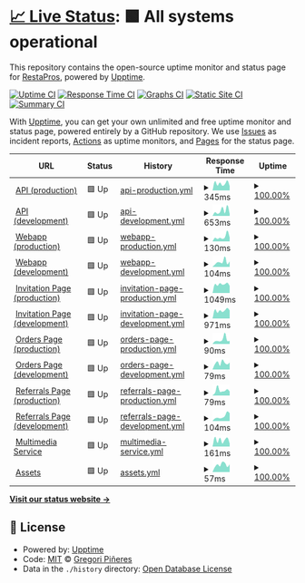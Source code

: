 # [📈 Live Status](https://gregorip02.github.io/upptime): <!--live status--> **🟩 All systems operational**

This repository contains the open-source uptime monitor and status page for [RestaPros](https://lowurl.me/restapros-android), powered by [Upptime](https://github.com/upptime/upptime).

[![Uptime CI](https://github.com/gregorip02/upptime/workflows/Uptime%20CI/badge.svg)](https://github.com/gregorip02/upptime/actions?query=workflow%3A%22Uptime+CI%22)
[![Response Time CI](https://github.com/gregorip02/upptime/workflows/Response%20Time%20CI/badge.svg)](https://github.com/gregorip02/upptime/actions?query=workflow%3A%22Response+Time+CI%22)
[![Graphs CI](https://github.com/gregorip02/upptime/workflows/Graphs%20CI/badge.svg)](https://github.com/gregorip02/upptime/actions?query=workflow%3A%22Graphs+CI%22)
[![Static Site CI](https://github.com/gregorip02/upptime/workflows/Static%20Site%20CI/badge.svg)](https://github.com/gregorip02/upptime/actions?query=workflow%3A%22Static+Site+CI%22)
[![Summary CI](https://github.com/gregorip02/upptime/workflows/Summary%20CI/badge.svg)](https://github.com/gregorip02/upptime/actions?query=workflow%3A%22Summary+CI%22)

With [Upptime](https://upptime.js.org), you can get your own unlimited and free uptime monitor and status page, powered entirely by a GitHub repository. We use [Issues](https://github.com/gregorip02/upptime/issues) as incident reports, [Actions](https://github.com/gregorip02/upptime/actions) as uptime monitors, and [Pages](https://gregorip02.github.io/upptime) for the status page.

<!--start: status pages-->
<!-- This summary is generated by Upptime (https://github.com/upptime/upptime) -->
<!-- Do not edit this manually, your changes will be overwritten -->
<!-- prettier-ignore -->
| URL | Status | History | Response Time | Uptime |
| --- | ------ | ------- | ------------- | ------ |
| <img alt="" src="https://icons.duckduckgo.com/ip3/v2.restapros.com.ico" height="13"> [API (production)](https://v2.restapros.com) | 🟩 Up | [api-production.yml](https://github.com/gregorip02/upptime/commits/HEAD/history/api-production.yml) | <details><summary><img alt="Response time graph" src="./graphs/api-production/response-time-week.png" height="20"> 345ms</summary><br><a href="https://gregorip02.github.io/upptime/history/api-production"><img alt="Response time 392" src="https://img.shields.io/endpoint?url=https%3A%2F%2Fraw.githubusercontent.com%2Fgregorip02%2Fupptime%2FHEAD%2Fapi%2Fapi-production%2Fresponse-time.json"></a><br><a href="https://gregorip02.github.io/upptime/history/api-production"><img alt="24-hour response time 218" src="https://img.shields.io/endpoint?url=https%3A%2F%2Fraw.githubusercontent.com%2Fgregorip02%2Fupptime%2FHEAD%2Fapi%2Fapi-production%2Fresponse-time-day.json"></a><br><a href="https://gregorip02.github.io/upptime/history/api-production"><img alt="7-day response time 345" src="https://img.shields.io/endpoint?url=https%3A%2F%2Fraw.githubusercontent.com%2Fgregorip02%2Fupptime%2FHEAD%2Fapi%2Fapi-production%2Fresponse-time-week.json"></a><br><a href="https://gregorip02.github.io/upptime/history/api-production"><img alt="30-day response time 430" src="https://img.shields.io/endpoint?url=https%3A%2F%2Fraw.githubusercontent.com%2Fgregorip02%2Fupptime%2FHEAD%2Fapi%2Fapi-production%2Fresponse-time-month.json"></a><br><a href="https://gregorip02.github.io/upptime/history/api-production"><img alt="1-year response time 392" src="https://img.shields.io/endpoint?url=https%3A%2F%2Fraw.githubusercontent.com%2Fgregorip02%2Fupptime%2FHEAD%2Fapi%2Fapi-production%2Fresponse-time-year.json"></a></details> | <details><summary><a href="https://gregorip02.github.io/upptime/history/api-production">100.00%</a></summary><a href="https://gregorip02.github.io/upptime/history/api-production"><img alt="All-time uptime 100.00%" src="https://img.shields.io/endpoint?url=https%3A%2F%2Fraw.githubusercontent.com%2Fgregorip02%2Fupptime%2FHEAD%2Fapi%2Fapi-production%2Fuptime.json"></a><br><a href="https://gregorip02.github.io/upptime/history/api-production"><img alt="24-hour uptime 100.00%" src="https://img.shields.io/endpoint?url=https%3A%2F%2Fraw.githubusercontent.com%2Fgregorip02%2Fupptime%2FHEAD%2Fapi%2Fapi-production%2Fuptime-day.json"></a><br><a href="https://gregorip02.github.io/upptime/history/api-production"><img alt="7-day uptime 100.00%" src="https://img.shields.io/endpoint?url=https%3A%2F%2Fraw.githubusercontent.com%2Fgregorip02%2Fupptime%2FHEAD%2Fapi%2Fapi-production%2Fuptime-week.json"></a><br><a href="https://gregorip02.github.io/upptime/history/api-production"><img alt="30-day uptime 100.00%" src="https://img.shields.io/endpoint?url=https%3A%2F%2Fraw.githubusercontent.com%2Fgregorip02%2Fupptime%2FHEAD%2Fapi%2Fapi-production%2Fuptime-month.json"></a><br><a href="https://gregorip02.github.io/upptime/history/api-production"><img alt="1-year uptime 100.00%" src="https://img.shields.io/endpoint?url=https%3A%2F%2Fraw.githubusercontent.com%2Fgregorip02%2Fupptime%2FHEAD%2Fapi%2Fapi-production%2Fuptime-year.json"></a></details>
| <img alt="" src="https://icons.duckduckgo.com/ip3/v2-dev.restapros.com.ico" height="13"> [API (development)](https://v2-dev.restapros.com) | 🟩 Up | [api-development.yml](https://github.com/gregorip02/upptime/commits/HEAD/history/api-development.yml) | <details><summary><img alt="Response time graph" src="./graphs/api-development/response-time-week.png" height="20"> 653ms</summary><br><a href="https://gregorip02.github.io/upptime/history/api-development"><img alt="Response time 554" src="https://img.shields.io/endpoint?url=https%3A%2F%2Fraw.githubusercontent.com%2Fgregorip02%2Fupptime%2FHEAD%2Fapi%2Fapi-development%2Fresponse-time.json"></a><br><a href="https://gregorip02.github.io/upptime/history/api-development"><img alt="24-hour response time 233" src="https://img.shields.io/endpoint?url=https%3A%2F%2Fraw.githubusercontent.com%2Fgregorip02%2Fupptime%2FHEAD%2Fapi%2Fapi-development%2Fresponse-time-day.json"></a><br><a href="https://gregorip02.github.io/upptime/history/api-development"><img alt="7-day response time 653" src="https://img.shields.io/endpoint?url=https%3A%2F%2Fraw.githubusercontent.com%2Fgregorip02%2Fupptime%2FHEAD%2Fapi%2Fapi-development%2Fresponse-time-week.json"></a><br><a href="https://gregorip02.github.io/upptime/history/api-development"><img alt="30-day response time 625" src="https://img.shields.io/endpoint?url=https%3A%2F%2Fraw.githubusercontent.com%2Fgregorip02%2Fupptime%2FHEAD%2Fapi%2Fapi-development%2Fresponse-time-month.json"></a><br><a href="https://gregorip02.github.io/upptime/history/api-development"><img alt="1-year response time 554" src="https://img.shields.io/endpoint?url=https%3A%2F%2Fraw.githubusercontent.com%2Fgregorip02%2Fupptime%2FHEAD%2Fapi%2Fapi-development%2Fresponse-time-year.json"></a></details> | <details><summary><a href="https://gregorip02.github.io/upptime/history/api-development">100.00%</a></summary><a href="https://gregorip02.github.io/upptime/history/api-development"><img alt="All-time uptime 100.00%" src="https://img.shields.io/endpoint?url=https%3A%2F%2Fraw.githubusercontent.com%2Fgregorip02%2Fupptime%2FHEAD%2Fapi%2Fapi-development%2Fuptime.json"></a><br><a href="https://gregorip02.github.io/upptime/history/api-development"><img alt="24-hour uptime 100.00%" src="https://img.shields.io/endpoint?url=https%3A%2F%2Fraw.githubusercontent.com%2Fgregorip02%2Fupptime%2FHEAD%2Fapi%2Fapi-development%2Fuptime-day.json"></a><br><a href="https://gregorip02.github.io/upptime/history/api-development"><img alt="7-day uptime 100.00%" src="https://img.shields.io/endpoint?url=https%3A%2F%2Fraw.githubusercontent.com%2Fgregorip02%2Fupptime%2FHEAD%2Fapi%2Fapi-development%2Fuptime-week.json"></a><br><a href="https://gregorip02.github.io/upptime/history/api-development"><img alt="30-day uptime 100.00%" src="https://img.shields.io/endpoint?url=https%3A%2F%2Fraw.githubusercontent.com%2Fgregorip02%2Fupptime%2FHEAD%2Fapi%2Fapi-development%2Fuptime-month.json"></a><br><a href="https://gregorip02.github.io/upptime/history/api-development"><img alt="1-year uptime 100.00%" src="https://img.shields.io/endpoint?url=https%3A%2F%2Fraw.githubusercontent.com%2Fgregorip02%2Fupptime%2FHEAD%2Fapi%2Fapi-development%2Fuptime-year.json"></a></details>
| <img alt="" src="https://icons.duckduckgo.com/ip3/web.restapros.com.ico" height="13"> [Webapp (production)](https://web.restapros.com) | 🟩 Up | [webapp-production.yml](https://github.com/gregorip02/upptime/commits/HEAD/history/webapp-production.yml) | <details><summary><img alt="Response time graph" src="./graphs/webapp-production/response-time-week.png" height="20"> 130ms</summary><br><a href="https://gregorip02.github.io/upptime/history/webapp-production"><img alt="Response time 266" src="https://img.shields.io/endpoint?url=https%3A%2F%2Fraw.githubusercontent.com%2Fgregorip02%2Fupptime%2FHEAD%2Fapi%2Fwebapp-production%2Fresponse-time.json"></a><br><a href="https://gregorip02.github.io/upptime/history/webapp-production"><img alt="24-hour response time 111" src="https://img.shields.io/endpoint?url=https%3A%2F%2Fraw.githubusercontent.com%2Fgregorip02%2Fupptime%2FHEAD%2Fapi%2Fwebapp-production%2Fresponse-time-day.json"></a><br><a href="https://gregorip02.github.io/upptime/history/webapp-production"><img alt="7-day response time 130" src="https://img.shields.io/endpoint?url=https%3A%2F%2Fraw.githubusercontent.com%2Fgregorip02%2Fupptime%2FHEAD%2Fapi%2Fwebapp-production%2Fresponse-time-week.json"></a><br><a href="https://gregorip02.github.io/upptime/history/webapp-production"><img alt="30-day response time 248" src="https://img.shields.io/endpoint?url=https%3A%2F%2Fraw.githubusercontent.com%2Fgregorip02%2Fupptime%2FHEAD%2Fapi%2Fwebapp-production%2Fresponse-time-month.json"></a><br><a href="https://gregorip02.github.io/upptime/history/webapp-production"><img alt="1-year response time 266" src="https://img.shields.io/endpoint?url=https%3A%2F%2Fraw.githubusercontent.com%2Fgregorip02%2Fupptime%2FHEAD%2Fapi%2Fwebapp-production%2Fresponse-time-year.json"></a></details> | <details><summary><a href="https://gregorip02.github.io/upptime/history/webapp-production">100.00%</a></summary><a href="https://gregorip02.github.io/upptime/history/webapp-production"><img alt="All-time uptime 100.00%" src="https://img.shields.io/endpoint?url=https%3A%2F%2Fraw.githubusercontent.com%2Fgregorip02%2Fupptime%2FHEAD%2Fapi%2Fwebapp-production%2Fuptime.json"></a><br><a href="https://gregorip02.github.io/upptime/history/webapp-production"><img alt="24-hour uptime 100.00%" src="https://img.shields.io/endpoint?url=https%3A%2F%2Fraw.githubusercontent.com%2Fgregorip02%2Fupptime%2FHEAD%2Fapi%2Fwebapp-production%2Fuptime-day.json"></a><br><a href="https://gregorip02.github.io/upptime/history/webapp-production"><img alt="7-day uptime 100.00%" src="https://img.shields.io/endpoint?url=https%3A%2F%2Fraw.githubusercontent.com%2Fgregorip02%2Fupptime%2FHEAD%2Fapi%2Fwebapp-production%2Fuptime-week.json"></a><br><a href="https://gregorip02.github.io/upptime/history/webapp-production"><img alt="30-day uptime 100.00%" src="https://img.shields.io/endpoint?url=https%3A%2F%2Fraw.githubusercontent.com%2Fgregorip02%2Fupptime%2FHEAD%2Fapi%2Fwebapp-production%2Fuptime-month.json"></a><br><a href="https://gregorip02.github.io/upptime/history/webapp-production"><img alt="1-year uptime 100.00%" src="https://img.shields.io/endpoint?url=https%3A%2F%2Fraw.githubusercontent.com%2Fgregorip02%2Fupptime%2FHEAD%2Fapi%2Fwebapp-production%2Fuptime-year.json"></a></details>
| <img alt="" src="https://icons.duckduckgo.com/ip3/web-dev.restapros.com.ico" height="13"> [Webapp (development)](https://web-dev.restapros.com) | 🟩 Up | [webapp-development.yml](https://github.com/gregorip02/upptime/commits/HEAD/history/webapp-development.yml) | <details><summary><img alt="Response time graph" src="./graphs/webapp-development/response-time-week.png" height="20"> 104ms</summary><br><a href="https://gregorip02.github.io/upptime/history/webapp-development"><img alt="Response time 207" src="https://img.shields.io/endpoint?url=https%3A%2F%2Fraw.githubusercontent.com%2Fgregorip02%2Fupptime%2FHEAD%2Fapi%2Fwebapp-development%2Fresponse-time.json"></a><br><a href="https://gregorip02.github.io/upptime/history/webapp-development"><img alt="24-hour response time 114" src="https://img.shields.io/endpoint?url=https%3A%2F%2Fraw.githubusercontent.com%2Fgregorip02%2Fupptime%2FHEAD%2Fapi%2Fwebapp-development%2Fresponse-time-day.json"></a><br><a href="https://gregorip02.github.io/upptime/history/webapp-development"><img alt="7-day response time 104" src="https://img.shields.io/endpoint?url=https%3A%2F%2Fraw.githubusercontent.com%2Fgregorip02%2Fupptime%2FHEAD%2Fapi%2Fwebapp-development%2Fresponse-time-week.json"></a><br><a href="https://gregorip02.github.io/upptime/history/webapp-development"><img alt="30-day response time 242" src="https://img.shields.io/endpoint?url=https%3A%2F%2Fraw.githubusercontent.com%2Fgregorip02%2Fupptime%2FHEAD%2Fapi%2Fwebapp-development%2Fresponse-time-month.json"></a><br><a href="https://gregorip02.github.io/upptime/history/webapp-development"><img alt="1-year response time 207" src="https://img.shields.io/endpoint?url=https%3A%2F%2Fraw.githubusercontent.com%2Fgregorip02%2Fupptime%2FHEAD%2Fapi%2Fwebapp-development%2Fresponse-time-year.json"></a></details> | <details><summary><a href="https://gregorip02.github.io/upptime/history/webapp-development">100.00%</a></summary><a href="https://gregorip02.github.io/upptime/history/webapp-development"><img alt="All-time uptime 100.00%" src="https://img.shields.io/endpoint?url=https%3A%2F%2Fraw.githubusercontent.com%2Fgregorip02%2Fupptime%2FHEAD%2Fapi%2Fwebapp-development%2Fuptime.json"></a><br><a href="https://gregorip02.github.io/upptime/history/webapp-development"><img alt="24-hour uptime 100.00%" src="https://img.shields.io/endpoint?url=https%3A%2F%2Fraw.githubusercontent.com%2Fgregorip02%2Fupptime%2FHEAD%2Fapi%2Fwebapp-development%2Fuptime-day.json"></a><br><a href="https://gregorip02.github.io/upptime/history/webapp-development"><img alt="7-day uptime 100.00%" src="https://img.shields.io/endpoint?url=https%3A%2F%2Fraw.githubusercontent.com%2Fgregorip02%2Fupptime%2FHEAD%2Fapi%2Fwebapp-development%2Fuptime-week.json"></a><br><a href="https://gregorip02.github.io/upptime/history/webapp-development"><img alt="30-day uptime 100.00%" src="https://img.shields.io/endpoint?url=https%3A%2F%2Fraw.githubusercontent.com%2Fgregorip02%2Fupptime%2FHEAD%2Fapi%2Fwebapp-development%2Fuptime-month.json"></a><br><a href="https://gregorip02.github.io/upptime/history/webapp-development"><img alt="1-year uptime 100.00%" src="https://img.shields.io/endpoint?url=https%3A%2F%2Fraw.githubusercontent.com%2Fgregorip02%2Fupptime%2FHEAD%2Fapi%2Fwebapp-development%2Fuptime-year.json"></a></details>
| <img alt="" src="https://icons.duckduckgo.com/ip3/invite.restapros.com.ico" height="13"> [Invitation Page (production)](https://invite.restapros.com) | 🟩 Up | [invitation-page-production.yml](https://github.com/gregorip02/upptime/commits/HEAD/history/invitation-page-production.yml) | <details><summary><img alt="Response time graph" src="./graphs/invitation-page-production/response-time-week.png" height="20"> 1049ms</summary><br><a href="https://gregorip02.github.io/upptime/history/invitation-page-production"><img alt="Response time 944" src="https://img.shields.io/endpoint?url=https%3A%2F%2Fraw.githubusercontent.com%2Fgregorip02%2Fupptime%2FHEAD%2Fapi%2Finvitation-page-production%2Fresponse-time.json"></a><br><a href="https://gregorip02.github.io/upptime/history/invitation-page-production"><img alt="24-hour response time 852" src="https://img.shields.io/endpoint?url=https%3A%2F%2Fraw.githubusercontent.com%2Fgregorip02%2Fupptime%2FHEAD%2Fapi%2Finvitation-page-production%2Fresponse-time-day.json"></a><br><a href="https://gregorip02.github.io/upptime/history/invitation-page-production"><img alt="7-day response time 1049" src="https://img.shields.io/endpoint?url=https%3A%2F%2Fraw.githubusercontent.com%2Fgregorip02%2Fupptime%2FHEAD%2Fapi%2Finvitation-page-production%2Fresponse-time-week.json"></a><br><a href="https://gregorip02.github.io/upptime/history/invitation-page-production"><img alt="30-day response time 1041" src="https://img.shields.io/endpoint?url=https%3A%2F%2Fraw.githubusercontent.com%2Fgregorip02%2Fupptime%2FHEAD%2Fapi%2Finvitation-page-production%2Fresponse-time-month.json"></a><br><a href="https://gregorip02.github.io/upptime/history/invitation-page-production"><img alt="1-year response time 944" src="https://img.shields.io/endpoint?url=https%3A%2F%2Fraw.githubusercontent.com%2Fgregorip02%2Fupptime%2FHEAD%2Fapi%2Finvitation-page-production%2Fresponse-time-year.json"></a></details> | <details><summary><a href="https://gregorip02.github.io/upptime/history/invitation-page-production">100.00%</a></summary><a href="https://gregorip02.github.io/upptime/history/invitation-page-production"><img alt="All-time uptime 100.00%" src="https://img.shields.io/endpoint?url=https%3A%2F%2Fraw.githubusercontent.com%2Fgregorip02%2Fupptime%2FHEAD%2Fapi%2Finvitation-page-production%2Fuptime.json"></a><br><a href="https://gregorip02.github.io/upptime/history/invitation-page-production"><img alt="24-hour uptime 100.00%" src="https://img.shields.io/endpoint?url=https%3A%2F%2Fraw.githubusercontent.com%2Fgregorip02%2Fupptime%2FHEAD%2Fapi%2Finvitation-page-production%2Fuptime-day.json"></a><br><a href="https://gregorip02.github.io/upptime/history/invitation-page-production"><img alt="7-day uptime 100.00%" src="https://img.shields.io/endpoint?url=https%3A%2F%2Fraw.githubusercontent.com%2Fgregorip02%2Fupptime%2FHEAD%2Fapi%2Finvitation-page-production%2Fuptime-week.json"></a><br><a href="https://gregorip02.github.io/upptime/history/invitation-page-production"><img alt="30-day uptime 100.00%" src="https://img.shields.io/endpoint?url=https%3A%2F%2Fraw.githubusercontent.com%2Fgregorip02%2Fupptime%2FHEAD%2Fapi%2Finvitation-page-production%2Fuptime-month.json"></a><br><a href="https://gregorip02.github.io/upptime/history/invitation-page-production"><img alt="1-year uptime 100.00%" src="https://img.shields.io/endpoint?url=https%3A%2F%2Fraw.githubusercontent.com%2Fgregorip02%2Fupptime%2FHEAD%2Fapi%2Finvitation-page-production%2Fuptime-year.json"></a></details>
| <img alt="" src="https://icons.duckduckgo.com/ip3/invite-dev.restapros.com.ico" height="13"> [Invitation Page (development)](https://invite-dev.restapros.com) | 🟩 Up | [invitation-page-development.yml](https://github.com/gregorip02/upptime/commits/HEAD/history/invitation-page-development.yml) | <details><summary><img alt="Response time graph" src="./graphs/invitation-page-development/response-time-week.png" height="20"> 971ms</summary><br><a href="https://gregorip02.github.io/upptime/history/invitation-page-development"><img alt="Response time 929" src="https://img.shields.io/endpoint?url=https%3A%2F%2Fraw.githubusercontent.com%2Fgregorip02%2Fupptime%2FHEAD%2Fapi%2Finvitation-page-development%2Fresponse-time.json"></a><br><a href="https://gregorip02.github.io/upptime/history/invitation-page-development"><img alt="24-hour response time 982" src="https://img.shields.io/endpoint?url=https%3A%2F%2Fraw.githubusercontent.com%2Fgregorip02%2Fupptime%2FHEAD%2Fapi%2Finvitation-page-development%2Fresponse-time-day.json"></a><br><a href="https://gregorip02.github.io/upptime/history/invitation-page-development"><img alt="7-day response time 971" src="https://img.shields.io/endpoint?url=https%3A%2F%2Fraw.githubusercontent.com%2Fgregorip02%2Fupptime%2FHEAD%2Fapi%2Finvitation-page-development%2Fresponse-time-week.json"></a><br><a href="https://gregorip02.github.io/upptime/history/invitation-page-development"><img alt="30-day response time 1015" src="https://img.shields.io/endpoint?url=https%3A%2F%2Fraw.githubusercontent.com%2Fgregorip02%2Fupptime%2FHEAD%2Fapi%2Finvitation-page-development%2Fresponse-time-month.json"></a><br><a href="https://gregorip02.github.io/upptime/history/invitation-page-development"><img alt="1-year response time 929" src="https://img.shields.io/endpoint?url=https%3A%2F%2Fraw.githubusercontent.com%2Fgregorip02%2Fupptime%2FHEAD%2Fapi%2Finvitation-page-development%2Fresponse-time-year.json"></a></details> | <details><summary><a href="https://gregorip02.github.io/upptime/history/invitation-page-development">100.00%</a></summary><a href="https://gregorip02.github.io/upptime/history/invitation-page-development"><img alt="All-time uptime 99.90%" src="https://img.shields.io/endpoint?url=https%3A%2F%2Fraw.githubusercontent.com%2Fgregorip02%2Fupptime%2FHEAD%2Fapi%2Finvitation-page-development%2Fuptime.json"></a><br><a href="https://gregorip02.github.io/upptime/history/invitation-page-development"><img alt="24-hour uptime 100.00%" src="https://img.shields.io/endpoint?url=https%3A%2F%2Fraw.githubusercontent.com%2Fgregorip02%2Fupptime%2FHEAD%2Fapi%2Finvitation-page-development%2Fuptime-day.json"></a><br><a href="https://gregorip02.github.io/upptime/history/invitation-page-development"><img alt="7-day uptime 100.00%" src="https://img.shields.io/endpoint?url=https%3A%2F%2Fraw.githubusercontent.com%2Fgregorip02%2Fupptime%2FHEAD%2Fapi%2Finvitation-page-development%2Fuptime-week.json"></a><br><a href="https://gregorip02.github.io/upptime/history/invitation-page-development"><img alt="30-day uptime 100.00%" src="https://img.shields.io/endpoint?url=https%3A%2F%2Fraw.githubusercontent.com%2Fgregorip02%2Fupptime%2FHEAD%2Fapi%2Finvitation-page-development%2Fuptime-month.json"></a><br><a href="https://gregorip02.github.io/upptime/history/invitation-page-development"><img alt="1-year uptime 99.90%" src="https://img.shields.io/endpoint?url=https%3A%2F%2Fraw.githubusercontent.com%2Fgregorip02%2Fupptime%2FHEAD%2Fapi%2Finvitation-page-development%2Fuptime-year.json"></a></details>
| <img alt="" src="https://icons.duckduckgo.com/ip3/orders.restapros.com.ico" height="13"> [Orders Page (production)](https://orders.restapros.com) | 🟩 Up | [orders-page-production.yml](https://github.com/gregorip02/upptime/commits/HEAD/history/orders-page-production.yml) | <details><summary><img alt="Response time graph" src="./graphs/orders-page-production/response-time-week.png" height="20"> 90ms</summary><br><a href="https://gregorip02.github.io/upptime/history/orders-page-production"><img alt="Response time 202" src="https://img.shields.io/endpoint?url=https%3A%2F%2Fraw.githubusercontent.com%2Fgregorip02%2Fupptime%2FHEAD%2Fapi%2Forders-page-production%2Fresponse-time.json"></a><br><a href="https://gregorip02.github.io/upptime/history/orders-page-production"><img alt="24-hour response time 65" src="https://img.shields.io/endpoint?url=https%3A%2F%2Fraw.githubusercontent.com%2Fgregorip02%2Fupptime%2FHEAD%2Fapi%2Forders-page-production%2Fresponse-time-day.json"></a><br><a href="https://gregorip02.github.io/upptime/history/orders-page-production"><img alt="7-day response time 90" src="https://img.shields.io/endpoint?url=https%3A%2F%2Fraw.githubusercontent.com%2Fgregorip02%2Fupptime%2FHEAD%2Fapi%2Forders-page-production%2Fresponse-time-week.json"></a><br><a href="https://gregorip02.github.io/upptime/history/orders-page-production"><img alt="30-day response time 222" src="https://img.shields.io/endpoint?url=https%3A%2F%2Fraw.githubusercontent.com%2Fgregorip02%2Fupptime%2FHEAD%2Fapi%2Forders-page-production%2Fresponse-time-month.json"></a><br><a href="https://gregorip02.github.io/upptime/history/orders-page-production"><img alt="1-year response time 202" src="https://img.shields.io/endpoint?url=https%3A%2F%2Fraw.githubusercontent.com%2Fgregorip02%2Fupptime%2FHEAD%2Fapi%2Forders-page-production%2Fresponse-time-year.json"></a></details> | <details><summary><a href="https://gregorip02.github.io/upptime/history/orders-page-production">100.00%</a></summary><a href="https://gregorip02.github.io/upptime/history/orders-page-production"><img alt="All-time uptime 100.00%" src="https://img.shields.io/endpoint?url=https%3A%2F%2Fraw.githubusercontent.com%2Fgregorip02%2Fupptime%2FHEAD%2Fapi%2Forders-page-production%2Fuptime.json"></a><br><a href="https://gregorip02.github.io/upptime/history/orders-page-production"><img alt="24-hour uptime 100.00%" src="https://img.shields.io/endpoint?url=https%3A%2F%2Fraw.githubusercontent.com%2Fgregorip02%2Fupptime%2FHEAD%2Fapi%2Forders-page-production%2Fuptime-day.json"></a><br><a href="https://gregorip02.github.io/upptime/history/orders-page-production"><img alt="7-day uptime 100.00%" src="https://img.shields.io/endpoint?url=https%3A%2F%2Fraw.githubusercontent.com%2Fgregorip02%2Fupptime%2FHEAD%2Fapi%2Forders-page-production%2Fuptime-week.json"></a><br><a href="https://gregorip02.github.io/upptime/history/orders-page-production"><img alt="30-day uptime 100.00%" src="https://img.shields.io/endpoint?url=https%3A%2F%2Fraw.githubusercontent.com%2Fgregorip02%2Fupptime%2FHEAD%2Fapi%2Forders-page-production%2Fuptime-month.json"></a><br><a href="https://gregorip02.github.io/upptime/history/orders-page-production"><img alt="1-year uptime 100.00%" src="https://img.shields.io/endpoint?url=https%3A%2F%2Fraw.githubusercontent.com%2Fgregorip02%2Fupptime%2FHEAD%2Fapi%2Forders-page-production%2Fuptime-year.json"></a></details>
| <img alt="" src="https://icons.duckduckgo.com/ip3/orders-dev.restapros.com.ico" height="13"> [Orders Page (development)](https://orders-dev.restapros.com) | 🟩 Up | [orders-page-development.yml](https://github.com/gregorip02/upptime/commits/HEAD/history/orders-page-development.yml) | <details><summary><img alt="Response time graph" src="./graphs/orders-page-development/response-time-week.png" height="20"> 79ms</summary><br><a href="https://gregorip02.github.io/upptime/history/orders-page-development"><img alt="Response time 209" src="https://img.shields.io/endpoint?url=https%3A%2F%2Fraw.githubusercontent.com%2Fgregorip02%2Fupptime%2FHEAD%2Fapi%2Forders-page-development%2Fresponse-time.json"></a><br><a href="https://gregorip02.github.io/upptime/history/orders-page-development"><img alt="24-hour response time 84" src="https://img.shields.io/endpoint?url=https%3A%2F%2Fraw.githubusercontent.com%2Fgregorip02%2Fupptime%2FHEAD%2Fapi%2Forders-page-development%2Fresponse-time-day.json"></a><br><a href="https://gregorip02.github.io/upptime/history/orders-page-development"><img alt="7-day response time 79" src="https://img.shields.io/endpoint?url=https%3A%2F%2Fraw.githubusercontent.com%2Fgregorip02%2Fupptime%2FHEAD%2Fapi%2Forders-page-development%2Fresponse-time-week.json"></a><br><a href="https://gregorip02.github.io/upptime/history/orders-page-development"><img alt="30-day response time 223" src="https://img.shields.io/endpoint?url=https%3A%2F%2Fraw.githubusercontent.com%2Fgregorip02%2Fupptime%2FHEAD%2Fapi%2Forders-page-development%2Fresponse-time-month.json"></a><br><a href="https://gregorip02.github.io/upptime/history/orders-page-development"><img alt="1-year response time 209" src="https://img.shields.io/endpoint?url=https%3A%2F%2Fraw.githubusercontent.com%2Fgregorip02%2Fupptime%2FHEAD%2Fapi%2Forders-page-development%2Fresponse-time-year.json"></a></details> | <details><summary><a href="https://gregorip02.github.io/upptime/history/orders-page-development">100.00%</a></summary><a href="https://gregorip02.github.io/upptime/history/orders-page-development"><img alt="All-time uptime 100.00%" src="https://img.shields.io/endpoint?url=https%3A%2F%2Fraw.githubusercontent.com%2Fgregorip02%2Fupptime%2FHEAD%2Fapi%2Forders-page-development%2Fuptime.json"></a><br><a href="https://gregorip02.github.io/upptime/history/orders-page-development"><img alt="24-hour uptime 100.00%" src="https://img.shields.io/endpoint?url=https%3A%2F%2Fraw.githubusercontent.com%2Fgregorip02%2Fupptime%2FHEAD%2Fapi%2Forders-page-development%2Fuptime-day.json"></a><br><a href="https://gregorip02.github.io/upptime/history/orders-page-development"><img alt="7-day uptime 100.00%" src="https://img.shields.io/endpoint?url=https%3A%2F%2Fraw.githubusercontent.com%2Fgregorip02%2Fupptime%2FHEAD%2Fapi%2Forders-page-development%2Fuptime-week.json"></a><br><a href="https://gregorip02.github.io/upptime/history/orders-page-development"><img alt="30-day uptime 100.00%" src="https://img.shields.io/endpoint?url=https%3A%2F%2Fraw.githubusercontent.com%2Fgregorip02%2Fupptime%2FHEAD%2Fapi%2Forders-page-development%2Fuptime-month.json"></a><br><a href="https://gregorip02.github.io/upptime/history/orders-page-development"><img alt="1-year uptime 100.00%" src="https://img.shields.io/endpoint?url=https%3A%2F%2Fraw.githubusercontent.com%2Fgregorip02%2Fupptime%2FHEAD%2Fapi%2Forders-page-development%2Fuptime-year.json"></a></details>
| <img alt="" src="https://icons.duckduckgo.com/ip3/referrals.restapros.com.ico" height="13"> [Referrals Page (production)](https://referrals.restapros.com) | 🟩 Up | [referrals-page-production.yml](https://github.com/gregorip02/upptime/commits/HEAD/history/referrals-page-production.yml) | <details><summary><img alt="Response time graph" src="./graphs/referrals-page-production/response-time-week.png" height="20"> 79ms</summary><br><a href="https://gregorip02.github.io/upptime/history/referrals-page-production"><img alt="Response time 188" src="https://img.shields.io/endpoint?url=https%3A%2F%2Fraw.githubusercontent.com%2Fgregorip02%2Fupptime%2FHEAD%2Fapi%2Freferrals-page-production%2Fresponse-time.json"></a><br><a href="https://gregorip02.github.io/upptime/history/referrals-page-production"><img alt="24-hour response time 63" src="https://img.shields.io/endpoint?url=https%3A%2F%2Fraw.githubusercontent.com%2Fgregorip02%2Fupptime%2FHEAD%2Fapi%2Freferrals-page-production%2Fresponse-time-day.json"></a><br><a href="https://gregorip02.github.io/upptime/history/referrals-page-production"><img alt="7-day response time 79" src="https://img.shields.io/endpoint?url=https%3A%2F%2Fraw.githubusercontent.com%2Fgregorip02%2Fupptime%2FHEAD%2Fapi%2Freferrals-page-production%2Fresponse-time-week.json"></a><br><a href="https://gregorip02.github.io/upptime/history/referrals-page-production"><img alt="30-day response time 204" src="https://img.shields.io/endpoint?url=https%3A%2F%2Fraw.githubusercontent.com%2Fgregorip02%2Fupptime%2FHEAD%2Fapi%2Freferrals-page-production%2Fresponse-time-month.json"></a><br><a href="https://gregorip02.github.io/upptime/history/referrals-page-production"><img alt="1-year response time 188" src="https://img.shields.io/endpoint?url=https%3A%2F%2Fraw.githubusercontent.com%2Fgregorip02%2Fupptime%2FHEAD%2Fapi%2Freferrals-page-production%2Fresponse-time-year.json"></a></details> | <details><summary><a href="https://gregorip02.github.io/upptime/history/referrals-page-production">100.00%</a></summary><a href="https://gregorip02.github.io/upptime/history/referrals-page-production"><img alt="All-time uptime 100.00%" src="https://img.shields.io/endpoint?url=https%3A%2F%2Fraw.githubusercontent.com%2Fgregorip02%2Fupptime%2FHEAD%2Fapi%2Freferrals-page-production%2Fuptime.json"></a><br><a href="https://gregorip02.github.io/upptime/history/referrals-page-production"><img alt="24-hour uptime 100.00%" src="https://img.shields.io/endpoint?url=https%3A%2F%2Fraw.githubusercontent.com%2Fgregorip02%2Fupptime%2FHEAD%2Fapi%2Freferrals-page-production%2Fuptime-day.json"></a><br><a href="https://gregorip02.github.io/upptime/history/referrals-page-production"><img alt="7-day uptime 100.00%" src="https://img.shields.io/endpoint?url=https%3A%2F%2Fraw.githubusercontent.com%2Fgregorip02%2Fupptime%2FHEAD%2Fapi%2Freferrals-page-production%2Fuptime-week.json"></a><br><a href="https://gregorip02.github.io/upptime/history/referrals-page-production"><img alt="30-day uptime 100.00%" src="https://img.shields.io/endpoint?url=https%3A%2F%2Fraw.githubusercontent.com%2Fgregorip02%2Fupptime%2FHEAD%2Fapi%2Freferrals-page-production%2Fuptime-month.json"></a><br><a href="https://gregorip02.github.io/upptime/history/referrals-page-production"><img alt="1-year uptime 100.00%" src="https://img.shields.io/endpoint?url=https%3A%2F%2Fraw.githubusercontent.com%2Fgregorip02%2Fupptime%2FHEAD%2Fapi%2Freferrals-page-production%2Fuptime-year.json"></a></details>
| <img alt="" src="https://icons.duckduckgo.com/ip3/referrals-dev.restapros.com.ico" height="13"> [Referrals Page (development)](https://referrals-dev.restapros.com) | 🟩 Up | [referrals-page-development.yml](https://github.com/gregorip02/upptime/commits/HEAD/history/referrals-page-development.yml) | <details><summary><img alt="Response time graph" src="./graphs/referrals-page-development/response-time-week.png" height="20"> 104ms</summary><br><a href="https://gregorip02.github.io/upptime/history/referrals-page-development"><img alt="Response time 262" src="https://img.shields.io/endpoint?url=https%3A%2F%2Fraw.githubusercontent.com%2Fgregorip02%2Fupptime%2FHEAD%2Fapi%2Freferrals-page-development%2Fresponse-time.json"></a><br><a href="https://gregorip02.github.io/upptime/history/referrals-page-development"><img alt="24-hour response time 172" src="https://img.shields.io/endpoint?url=https%3A%2F%2Fraw.githubusercontent.com%2Fgregorip02%2Fupptime%2FHEAD%2Fapi%2Freferrals-page-development%2Fresponse-time-day.json"></a><br><a href="https://gregorip02.github.io/upptime/history/referrals-page-development"><img alt="7-day response time 104" src="https://img.shields.io/endpoint?url=https%3A%2F%2Fraw.githubusercontent.com%2Fgregorip02%2Fupptime%2FHEAD%2Fapi%2Freferrals-page-development%2Fresponse-time-week.json"></a><br><a href="https://gregorip02.github.io/upptime/history/referrals-page-development"><img alt="30-day response time 255" src="https://img.shields.io/endpoint?url=https%3A%2F%2Fraw.githubusercontent.com%2Fgregorip02%2Fupptime%2FHEAD%2Fapi%2Freferrals-page-development%2Fresponse-time-month.json"></a><br><a href="https://gregorip02.github.io/upptime/history/referrals-page-development"><img alt="1-year response time 262" src="https://img.shields.io/endpoint?url=https%3A%2F%2Fraw.githubusercontent.com%2Fgregorip02%2Fupptime%2FHEAD%2Fapi%2Freferrals-page-development%2Fresponse-time-year.json"></a></details> | <details><summary><a href="https://gregorip02.github.io/upptime/history/referrals-page-development">100.00%</a></summary><a href="https://gregorip02.github.io/upptime/history/referrals-page-development"><img alt="All-time uptime 99.82%" src="https://img.shields.io/endpoint?url=https%3A%2F%2Fraw.githubusercontent.com%2Fgregorip02%2Fupptime%2FHEAD%2Fapi%2Freferrals-page-development%2Fuptime.json"></a><br><a href="https://gregorip02.github.io/upptime/history/referrals-page-development"><img alt="24-hour uptime 100.00%" src="https://img.shields.io/endpoint?url=https%3A%2F%2Fraw.githubusercontent.com%2Fgregorip02%2Fupptime%2FHEAD%2Fapi%2Freferrals-page-development%2Fuptime-day.json"></a><br><a href="https://gregorip02.github.io/upptime/history/referrals-page-development"><img alt="7-day uptime 100.00%" src="https://img.shields.io/endpoint?url=https%3A%2F%2Fraw.githubusercontent.com%2Fgregorip02%2Fupptime%2FHEAD%2Fapi%2Freferrals-page-development%2Fuptime-week.json"></a><br><a href="https://gregorip02.github.io/upptime/history/referrals-page-development"><img alt="30-day uptime 100.00%" src="https://img.shields.io/endpoint?url=https%3A%2F%2Fraw.githubusercontent.com%2Fgregorip02%2Fupptime%2FHEAD%2Fapi%2Freferrals-page-development%2Fuptime-month.json"></a><br><a href="https://gregorip02.github.io/upptime/history/referrals-page-development"><img alt="1-year uptime 99.82%" src="https://img.shields.io/endpoint?url=https%3A%2F%2Fraw.githubusercontent.com%2Fgregorip02%2Fupptime%2FHEAD%2Fapi%2Freferrals-page-development%2Fuptime-year.json"></a></details>
| <img alt="" src="https://icons.duckduckgo.com/ip3/media.restapros.com.ico" height="13"> [Multimedia Service](https://media.restapros.com) | 🟩 Up | [multimedia-service.yml](https://github.com/gregorip02/upptime/commits/HEAD/history/multimedia-service.yml) | <details><summary><img alt="Response time graph" src="./graphs/multimedia-service/response-time-week.png" height="20"> 161ms</summary><br><a href="https://gregorip02.github.io/upptime/history/multimedia-service"><img alt="Response time 145" src="https://img.shields.io/endpoint?url=https%3A%2F%2Fraw.githubusercontent.com%2Fgregorip02%2Fupptime%2FHEAD%2Fapi%2Fmultimedia-service%2Fresponse-time.json"></a><br><a href="https://gregorip02.github.io/upptime/history/multimedia-service"><img alt="24-hour response time 72" src="https://img.shields.io/endpoint?url=https%3A%2F%2Fraw.githubusercontent.com%2Fgregorip02%2Fupptime%2FHEAD%2Fapi%2Fmultimedia-service%2Fresponse-time-day.json"></a><br><a href="https://gregorip02.github.io/upptime/history/multimedia-service"><img alt="7-day response time 161" src="https://img.shields.io/endpoint?url=https%3A%2F%2Fraw.githubusercontent.com%2Fgregorip02%2Fupptime%2FHEAD%2Fapi%2Fmultimedia-service%2Fresponse-time-week.json"></a><br><a href="https://gregorip02.github.io/upptime/history/multimedia-service"><img alt="30-day response time 174" src="https://img.shields.io/endpoint?url=https%3A%2F%2Fraw.githubusercontent.com%2Fgregorip02%2Fupptime%2FHEAD%2Fapi%2Fmultimedia-service%2Fresponse-time-month.json"></a><br><a href="https://gregorip02.github.io/upptime/history/multimedia-service"><img alt="1-year response time 145" src="https://img.shields.io/endpoint?url=https%3A%2F%2Fraw.githubusercontent.com%2Fgregorip02%2Fupptime%2FHEAD%2Fapi%2Fmultimedia-service%2Fresponse-time-year.json"></a></details> | <details><summary><a href="https://gregorip02.github.io/upptime/history/multimedia-service">100.00%</a></summary><a href="https://gregorip02.github.io/upptime/history/multimedia-service"><img alt="All-time uptime 100.00%" src="https://img.shields.io/endpoint?url=https%3A%2F%2Fraw.githubusercontent.com%2Fgregorip02%2Fupptime%2FHEAD%2Fapi%2Fmultimedia-service%2Fuptime.json"></a><br><a href="https://gregorip02.github.io/upptime/history/multimedia-service"><img alt="24-hour uptime 100.00%" src="https://img.shields.io/endpoint?url=https%3A%2F%2Fraw.githubusercontent.com%2Fgregorip02%2Fupptime%2FHEAD%2Fapi%2Fmultimedia-service%2Fuptime-day.json"></a><br><a href="https://gregorip02.github.io/upptime/history/multimedia-service"><img alt="7-day uptime 100.00%" src="https://img.shields.io/endpoint?url=https%3A%2F%2Fraw.githubusercontent.com%2Fgregorip02%2Fupptime%2FHEAD%2Fapi%2Fmultimedia-service%2Fuptime-week.json"></a><br><a href="https://gregorip02.github.io/upptime/history/multimedia-service"><img alt="30-day uptime 100.00%" src="https://img.shields.io/endpoint?url=https%3A%2F%2Fraw.githubusercontent.com%2Fgregorip02%2Fupptime%2FHEAD%2Fapi%2Fmultimedia-service%2Fuptime-month.json"></a><br><a href="https://gregorip02.github.io/upptime/history/multimedia-service"><img alt="1-year uptime 100.00%" src="https://img.shields.io/endpoint?url=https%3A%2F%2Fraw.githubusercontent.com%2Fgregorip02%2Fupptime%2FHEAD%2Fapi%2Fmultimedia-service%2Fuptime-year.json"></a></details>
| <img alt="" src="https://icons.duckduckgo.com/ip3/assets.restapros.com.ico" height="13"> [Assets](https://assets.restapros.com/static/images/restapros.png) | 🟩 Up | [assets.yml](https://github.com/gregorip02/upptime/commits/HEAD/history/assets.yml) | <details><summary><img alt="Response time graph" src="./graphs/assets/response-time-week.png" height="20"> 57ms</summary><br><a href="https://gregorip02.github.io/upptime/history/assets"><img alt="Response time 88" src="https://img.shields.io/endpoint?url=https%3A%2F%2Fraw.githubusercontent.com%2Fgregorip02%2Fupptime%2FHEAD%2Fapi%2Fassets%2Fresponse-time.json"></a><br><a href="https://gregorip02.github.io/upptime/history/assets"><img alt="24-hour response time 59" src="https://img.shields.io/endpoint?url=https%3A%2F%2Fraw.githubusercontent.com%2Fgregorip02%2Fupptime%2FHEAD%2Fapi%2Fassets%2Fresponse-time-day.json"></a><br><a href="https://gregorip02.github.io/upptime/history/assets"><img alt="7-day response time 57" src="https://img.shields.io/endpoint?url=https%3A%2F%2Fraw.githubusercontent.com%2Fgregorip02%2Fupptime%2FHEAD%2Fapi%2Fassets%2Fresponse-time-week.json"></a><br><a href="https://gregorip02.github.io/upptime/history/assets"><img alt="30-day response time 84" src="https://img.shields.io/endpoint?url=https%3A%2F%2Fraw.githubusercontent.com%2Fgregorip02%2Fupptime%2FHEAD%2Fapi%2Fassets%2Fresponse-time-month.json"></a><br><a href="https://gregorip02.github.io/upptime/history/assets"><img alt="1-year response time 88" src="https://img.shields.io/endpoint?url=https%3A%2F%2Fraw.githubusercontent.com%2Fgregorip02%2Fupptime%2FHEAD%2Fapi%2Fassets%2Fresponse-time-year.json"></a></details> | <details><summary><a href="https://gregorip02.github.io/upptime/history/assets">100.00%</a></summary><a href="https://gregorip02.github.io/upptime/history/assets"><img alt="All-time uptime 100.00%" src="https://img.shields.io/endpoint?url=https%3A%2F%2Fraw.githubusercontent.com%2Fgregorip02%2Fupptime%2FHEAD%2Fapi%2Fassets%2Fuptime.json"></a><br><a href="https://gregorip02.github.io/upptime/history/assets"><img alt="24-hour uptime 100.00%" src="https://img.shields.io/endpoint?url=https%3A%2F%2Fraw.githubusercontent.com%2Fgregorip02%2Fupptime%2FHEAD%2Fapi%2Fassets%2Fuptime-day.json"></a><br><a href="https://gregorip02.github.io/upptime/history/assets"><img alt="7-day uptime 100.00%" src="https://img.shields.io/endpoint?url=https%3A%2F%2Fraw.githubusercontent.com%2Fgregorip02%2Fupptime%2FHEAD%2Fapi%2Fassets%2Fuptime-week.json"></a><br><a href="https://gregorip02.github.io/upptime/history/assets"><img alt="30-day uptime 100.00%" src="https://img.shields.io/endpoint?url=https%3A%2F%2Fraw.githubusercontent.com%2Fgregorip02%2Fupptime%2FHEAD%2Fapi%2Fassets%2Fuptime-month.json"></a><br><a href="https://gregorip02.github.io/upptime/history/assets"><img alt="1-year uptime 100.00%" src="https://img.shields.io/endpoint?url=https%3A%2F%2Fraw.githubusercontent.com%2Fgregorip02%2Fupptime%2FHEAD%2Fapi%2Fassets%2Fuptime-year.json"></a></details>

<!--end: status pages-->

[**Visit our status website →**](https://gregorip02.github.io/upptime)

## 📄 License

- Powered by: [Upptime](https://github.com/upptime/upptime)
- Code: [MIT](./LICENSE) © [Gregori Piñeres](https://lowurl.me/VIBLfqm)
- Data in the `./history` directory: [Open Database License](https://opendatacommons.org/licenses/odbl/1-0/)
